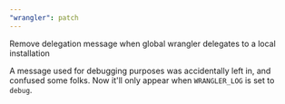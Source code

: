 ```yaml
---
"wrangler": patch
---
```


Remove delegation message when global wrangler delegates to a local installation

A message used for debugging purposes was accidentally left in, and confused some
folks. Now it'll only appear when `WRANGLER_LOG` is set to `debug`.
